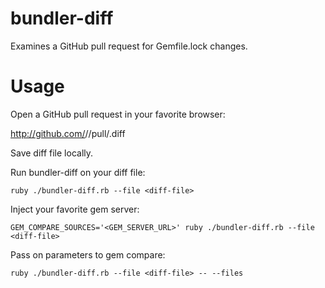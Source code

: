 # bundler-diff

Examines a GitHub pull request for Gemfile.lock changes.

# Usage

Open a GitHub pull request in your favorite browser:

http://github.com/<org>/<repo>/pull/<pr>.diff

Save diff file locally.

Run bundler-diff on your diff file:

    ruby ./bundler-diff.rb --file <diff-file>

Inject your favorite gem server:

    GEM_COMPARE_SOURCES='<GEM_SERVER_URL>' ruby ./bundler-diff.rb --file <diff-file>

Pass on parameters to gem compare:

    ruby ./bundler-diff.rb --file <diff-file> -- --files
